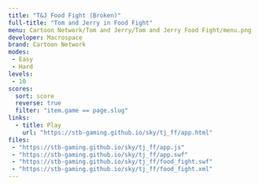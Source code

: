```yaml
---
title: "T&J Food Fight (Broken)"
full-title: "Tom and Jerry in Food Fight"
menu: Cartoon Network/Tom and Jerry/Tom and Jerry Food Fight/menu.png
developer: Macrospace
brand: Cartoon Network
modes:
 - Easy
 - Hard
levels:
 - 10
scores:
  sort: score
  reverse: true
  filter: "item.game == page.slug"
links:
  - title: Play
    url: "https://stb-gaming.github.io/sky/tj_ff/app.html"
files:
 - "https://stb-gaming.github.io/sky/tj_ff/app.js"
 - "https://stb-gaming.github.io/sky/tj_ff/app.swf"
 - "https://stb-gaming.github.io/sky/tj_ff/food_fight.swf"
 - "https://stb-gaming.github.io/sky/tj_ff/food_fight.xml"
---
```

